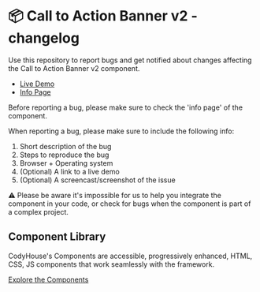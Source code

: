 # 📦 Call to Action Banner v2 - changelog

Use this repository to report bugs and get notified about changes affecting the Call to Action Banner v2 component.

- [Live Demo](https://codyhouse.co/ds/components/app/call-to-action-banner-v2)
- [Info Page](https://codyhouse.co/ds/components/info/call-to-action-banner-v2)

Before reporting a bug, please make sure to check the 'info page' of the component. 

When reporting a bug, please make sure to include the following info:

1. Short description of the bug
2. Steps to reproduce the bug
3. Browser + Operating system
4. (Optional) A link to a live demo
5. (Optional) A screencast/screenshot of the issue

⚠️ Please be aware it's impossible for us to help you integrate the component in your code, or check for bugs when the component is part of a complex project.

## Component Library

CodyHouse's Components are accessible, progressively enhanced, HTML, CSS, JS components that work seamlessly with the framework.

[Explore the Components](https://codyhouse.co/ds/components)
